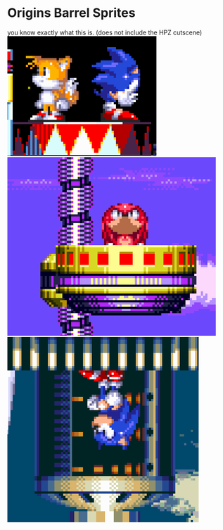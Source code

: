 # Origins Barrel Sprites
you know exactly what this is.
(does not include the HPZ cutscene)
![image1](https://github.com/nabbup/OriginsBarrelSprites/blob/219ff210426caf558d00a173f5703e719246cc84/image1.png)
![image2](https://github.com/nabbup/OriginsBarrelSprites/blob/219ff210426caf558d00a173f5703e719246cc84/image2.png)
![image3](https://github.com/nabbup/OriginsBarrelSprites/blob/219ff210426caf558d00a173f5703e719246cc84/image3.png)
